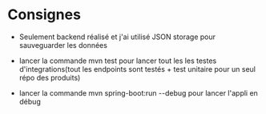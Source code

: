 # Consignes

- Seulement backend réalisé et j'ai utilisé JSON storage pour sauveguarder les données

- lancer la commande mvn test pour lancer tout les les testes d'integrations(tout les endpoints sont testés + test unitaire pour un seul répo des produits)

- lancer la commande mvn spring-boot:run --debug pour lancer l'appli en débug
